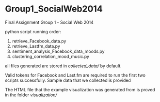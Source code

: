 Group1_SocialWeb2014
====================

Final Assignment Group 1 - Social Web 2014 

python script running order:
1. retrieve_Facebook_data.py
2. retrieve_Lastfm_data.py
3. sentiment_analysis_Facebook_data_moods.py
4. clustering_correlation_mood_music.py

all files generated are stored in *collected_data/* by default.

Valid tokens for Facebook and Last.fm are required to run the first two scripts successfully.
Sample data that we collected is provided

The HTML file that the example visualization was generated from is proved in the folder *visualization/*
